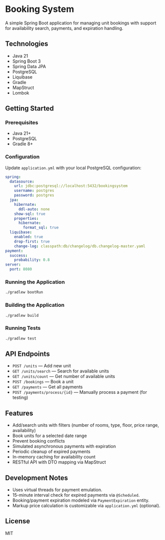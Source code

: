 # Booking System

A simple Spring Boot application for managing unit bookings with support for availability search, payments, and expiration handling.

## Technologies

- Java 21
- Spring Boot 3
- Spring Data JPA
- PostgreSQL
- Liquibase
- Gradle
- MapStruct
- Lombok

## Getting Started

### Prerequisites

- Java 21+
- PostgreSQL
- Gradle 8+

### Configuration

Update `application.yml` with your local PostgreSQL configuration:

```yaml
spring:
  datasource:
    url: jdbc:postgresql://localhost:5432/bookingsystem
    username: postgres
    password: postgres
  jpa:
    hibernate:
      ddl-auto: none
    show-sql: true
    properties:
      hibernate:
        format_sql: true
  liquibase:
    enabled: true
    drop-first: true
    change-log: classpath:db/changelog/db.changelog-master.yaml
payment:
  success:
    probability: 0.8
server:
  port: 8080
```

### Running the Application

```bash
./gradlew bootRun
```

### Building the Application

```bash
./gradlew build
```

### Running Tests

```bash
./gradlew test
```

## API Endpoints

- `POST /units` — Add new unit
- `GET /units/search` — Search for available units
- `GET /units/count` — Get number of available units
- `POST /bookings` — Book a unit
- `GET /payments` — Get all payments
- `POST /payments/process/{id}` — Manually process a payment (for testing)

## Features

- Add/search units with filters (number of rooms, type, floor, price range, availability)
- Book units for a selected date range
- Prevent booking conflicts
- Simulated asynchronous payments with expiration
- Periodic cleanup of expired payments
- In-memory caching for availability count
- RESTful API with DTO mapping via MapStruct

## Development Notes

- Uses virtual threads for payment emulation.
- 15-minute interval check for expired payments via `@Scheduled`.
- Booking/payment expiration modeled via `PaymentExpiration` entity.
- Markup price calculation is customizable via `application.yml` (optional).

## License

MIT